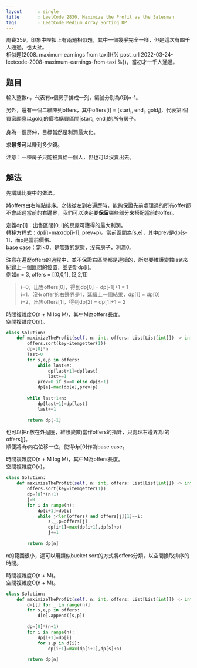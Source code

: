```yaml
---
layout      : single
title       : LeetCode 2830. Maximize the Profit as the Salesman
tags        : LeetCode Medium Array Sorting DP
---
```

周賽359。印象中哩扣上有兩題相似題，其中一個幾乎完全一樣，但是這次有四千人通過，也太扯。  
相似題[2008. maximum earnings from taxi]({% post_url 2022-03-24-leetcode-2008-maximum-earnings-from-taxi %})，當初才一千人通過。  

## 題目

輸入整數n，代表有n個房子排成一列，編號分別為0到n-1。  

另外，還有一個二維陣列offers，其中offers[i] = [start<sub>i</sub>, end<sub>i</sub>, gold<sub>i</sub>]，代表第i個買家願意以gold<sub>i</sub>的價格購買區間[start<sub>i</sub>, end<sub>i</sub>]的所有房子。  

身為一個房仲，目標當然是利潤最大化。  

求**最多**可以賺到多少錢。  

注意：一棟房子只能被賣給一個人，但也可以沒賣出去。  

## 解法

先講講比賽中的做法。  

將offers由右端點排序。之後從左到右遍歷時，能夠保證先前處理過的所有offer都不會超過當前的右邊界，我們可以決定要**保留**哪些部分來搭配當前的offer。  

定義dp[i]：出售區間[0, i]的房屋可獲得的最大利潤。  
轉移方程式：dp[i]=max(dp[i-1], prev+p)。當前區間為[s,e]，其中prev是dp[s-1]，而p是當前價格。  
base case：當i<0，是無效的狀態，沒有房子，利潤0。  

注意在遍歷offers的過程中，並不保證右區間都是連續的，所以要維護變數last來紀錄上一個區間的位置，並更新dp[i]。  
例如n = 3, offers = [[0,0,1], [2,2,1]]  
> i=0，出售offers[0]，得到dp[0] = dp[-1]+1 = 1  
> i=1，沒有offer的右邊界是1，延續上一個結果，dp[1] = dp[0]  
> i=2，出售offers[1]，得到dp[2] = dp[1]+1 = 2

時間複雜度O(n + M log M)，其中M為offers長度。  
空間複雜度O(n)。  

```python
class Solution:
    def maximizeTheProfit(self, n: int, offers: List[List[int]]) -> int:
        offers.sort(key=itemgetter(1))
        dp=[0]*n
        last=0
        for s,e,p in offers:
            while last<e:
                dp[last+1]=dp[last]
                last+=1
            prev=0 if s==0 else dp[s-1]
            dp[e]=max(dp[e],prev+p)
            
        while last+1<n:
            dp[last+1]=dp[last]
            last+=1
            
        return dp[-1]
```

也可以把n放在外迴圈，維護變數j當作offers的指針，只處理右邊界為i的offers[j]。  
順便將dp向右位移一位，使得dp[0]作為base case。

時間複雜度O(n + M log M)，其中M為offers長度。  
空間複雜度O(n)。  

```python
class Solution:
    def maximizeTheProfit(self, n: int, offers: List[List[int]]) -> int:
        offers.sort(key=itemgetter(1))
        dp=[0]*(n+1)
        j=0
        for i in range(n):
            dp[i+1]=dp[i]
            while j<len(offers) and offers[j][1]==i:
                s,_,p=offers[j]
                dp[i+1]=max(dp[i+1],dp[s]+p)
                j+=1
        
        return dp[n]
```

n的範圍很小，還可以用類似bucket sort的方式將offers分類，以空間換取排序的時間。  

時間複雜度O(n + M)。  
空間複雜度O(n + M)。  

```python
class Solution:
    def maximizeTheProfit(self, n: int, offers: List[List[int]]) -> int:
        d=[[] for _ in range(n)]
        for s,e,p in offers:
            d[e].append([s,p])
            
        dp=[0]*(n+1)
        for i in range(n):
            dp[i+1]=dp[i]
            for s,p in d[i]:
                dp[i+1]=max(dp[i+1],dp[s]+p)
                
        return dp[n]
```
